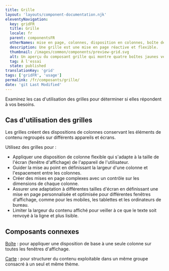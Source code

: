 ```yaml
---
title: Grille
layout: 'layouts/component-documentation.njk'
eleventyNavigation:
  key: gridFR
  title: Grille
  locale: fr
  parent: componentsFR
  otherNames: mise en page, colonnes, disposition en colonnes, boîte de style grille.
  description: Une grille est une mise en page réactive et flexible.
  thumbnail: /images/common/components/preview-grid.svg
  alt: Un aperçu du composant grille qui montre quatre boîtes jaunes verticales alignées horizontalement représentant des colonnes sur une page.
  tag: À l'essai
  state: published
translationKey: 'grid'
tags: ['gridFR', 'usage']
permalink: /fr/composants/grille/
date: 'git Last Modified'
---
```


Examinez les cas d'utilisation des grilles pour déterminer si elles répondent à vos besoins.

## Cas d'utilisation des grilles

Les grilles créent des dispositions de colonnes conservant les éléments de contenu regroupés sur différents appareils et écrans.

Utilisez des grilles pour :

- Appliquer une disposition de colonne flexible qui s'adapte à la taille de l'écran (fenêtre d'affichage) de l'appareil de l'utilisateur.
- Guider la mise au point en définissant la largeur d'une colonne et l'espacement entre les colonnes.
- Créer des mises en page complexes avec un contrôle sur les dimensions de chaque colonne.
- Assurer une adaptation à différentes tailles d'écran en définissant une mise en page personnalisée et optimisée pour différentes fenêtres d'affichage, comme pour les mobiles, les tablettes et les ordinateurs de bureau.
- Limiter la largeur du contenu affiché pour veiller à ce que le texte soit renvoyé à la ligne et plus lisible.

<article class="bg-full-width bg-primary text-light pt-500 pb-400 my-500">
  <h2 class="mt-0 mb-400">Composants connexes</h2>

<a href="{{ links.container }}" class="link-light">Boîte</a> : pour appliquer une disposition de base à une seule colonne sur toutes les fenêtres d'affichage.

<a href="{{ links.card }}" class="link-light">Carte</a> : pour structurer du contenu exploitable dans un même groupe consacré à un seul et même thème.

</article>
